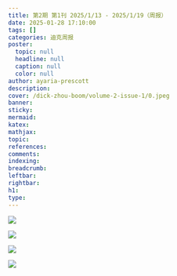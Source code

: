 ```yaml
---
title: 第2期 第1刊 2025/1/13 - 2025/1/19（周报）
date: 2025-01-28 17:10:00
tags: []
categories: 迪克周报
poster:
  topic: null
  headline: null
  caption: null
  color: null
author: ayaria-prescott
description:
cover: /dick-zhou-boom/volume-2-issue-1/0.jpeg
banner:
sticky:
mermaid:
katex:
mathjax:
topic:
references:
comments:
indexing:
breadcrumb:
leftbar:
rightbar:
h1:
type:
---
```


![](1.jpeg)

![](2.jpeg)

![](3.jpeg)

![](4.jpeg)